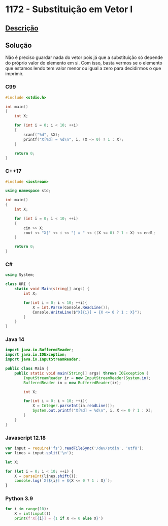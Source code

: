# 1172 - Substituição em Vetor I

## [Descrição](https://www.beecrowd.com.br/judge/pt/problems/view/1172)

## Solução

Não é preciso guardar nada do vetor pois já que a substituição só depende do próprio valor do elemento em si. Com isso, basta vermos se o elemento que estamos lendo tem valor menor ou igual a zero para decidirmos o que imprimir.

### C99

```c
#include <stdio.h>

int main()
{
    int X;

    for (int i = 0; i < 10; ++i)
    {
        scanf("%d", &X);
        printf("X[%d] = %d\n", i, (X <= 0) ? 1 : X);
    }

    return 0;
}
```

### C++17

```cpp
#include <iostream>

using namespace std;

int main()
{
    int X;

    for (int i = 0; i < 10; ++i)
    {
        cin >> X;
        cout << "X[" << i << "] = " << ((X <= 0) ? 1 : X) << endl;
    }

    return 0;
}
```

### C#

```cs
using System;

class URI {
    static void Main(string[] args) {
        int X;

        for(int i = 0; i < 10; ++i){
            X = int.Parse(Console.ReadLine());
            Console.WriteLine($"X[{i}] = {X <= 0 ? 1 : X}");
        }
    }
}
```

### Java 14

```java
import java.io.BufferedReader;
import java.io.IOException;
import java.io.InputStreamReader;

public class Main {
    public static void main(String[] args) throws IOException {
        InputStreamReader ir = new InputStreamReader(System.in);
        BufferedReader in = new BufferedReader(ir);

        int X;

        for(int i = 0; i < 10; ++i){
            X = Integer.parseInt(in.readLine());
            System.out.printf("X[%d] = %d\n", i, X <= 0 ? 1 : X);
        }
    }
}
```

### Javascript 12.18

```js
var input = require('fs').readFileSync('/dev/stdin', 'utf8');
var lines = input.split('\n');

let X;

for (let i = 0; i < 10; ++i) {
    X = parseInt(lines.shift());
    console.log(`X[${i}] = ${X <= 0 ? 1 : X}`);
}
```

### Python 3.9

```py
for i in range(10):
    X = int(input())
    print(f'X[{i}] = {1 if X <= 0 else X}')
```